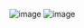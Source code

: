 ![image](https://user-images.githubusercontent.com/121430735/209539589-70c31717-ff58-42e8-9e34-c8ce42d0bc73.png)
![image](https://user-images.githubusercontent.com/121430735/209539645-9e12da48-8b5c-47d7-9d41-ee7bc554bfc5.png)
